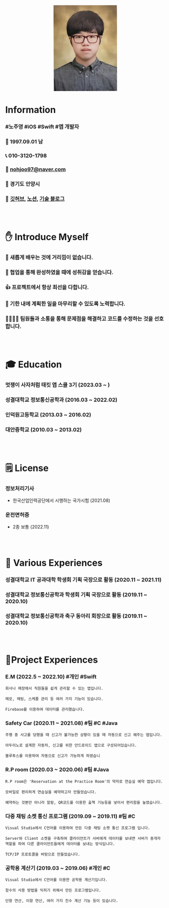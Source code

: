 <div align="center">
<img width="200" height="270" border:0px src="https://github.com/JooYoungNoh/resume/blob/main/img/resumeMe.png?raw=true"/>
</div>

# Information
###  **#노주영** **#iOS** **#Swift** **#앱 개발자**

### 🤵  1997.09.01  남

### 📞  010-3120-1798

### 📧  nohjoo97@naver.com

### 📍 경기도 안양시

### 🔗  [깃허브](https://github.com/JooYoungNoh), [노션](https://gossamer-quiver-b4b.notion.site/s-World-010c422d7b4d44f394b16fbb2c434150?pvs=4), [기술  블로그](https://blog.naver.com/nohjoo97)

</br></br>

# ✋ Introduce Myself

### 🙌 새롭게 배우는 것에 거리낌이 없습니다.

### 🤝 협업을 통해 완성하였을 때에 성취감을 얻습니다.

### 👍 프로젝트에서 항상 최선을 다합니다.

### 💪 기한 내에 계획한 일을 마무리할 수 있도록 노력합니다.

### 👨‍👨‍👦‍👦 팀원들과 소통을 통해 문제점을 해결하고 코드를 수정하는 것을 선호합니다.

</br></br>

# 🎓 Education
### **멋쟁이 사자처럼 태킷 앱 스쿨 3기 (2023.03 ~ )**

### **성결대학교 정보통신공학과 (2016.03 ~ 2022.02)**

### **인덕원고등학교 (2013.03 ~ 2016.02)**

### **대안중학교 (2010.03 ~ 2013.02)**

</br></br>

# 🗒️ License

### **정보처리기사**

- 한국산업인력공단에서 시행하는 국가시험 (2021.08)

### **운전면허증**

- 2종 보통 (2022.11)

</br></br>

# 🚀 Various Experiences

### **성결대학교 IT 공과대학 학생회 기획 국장으로 활동 (2020.11 ~ 2021.11)**

### **성결대학교 정보통신공학과 학생회 기획 국장으로 활동 (2019.11 ~ 2020.10)**

### **성결대학교 정보통신공학과 축구 동아리 회장으로 활동 (2019.11 ~ 2020.10)**

</br></br>

# 📒Project Experiences

### **E.M (2022.5 ~ 2022.10) #개인 #Swift**
```
회사나 매장에서 직원들을 쉽게 관리할 수 있는 앱입니다.

메모, 채팅, 스케줄 관리 등 여러 가지 기능이 있습니다.

Firebase를 이용하여 데이터를 관리했습니다.
```


### **Safety Car (2020.11 ~ 2021.08) #팀 #C #Java**

```
주행 중 사고를 당했을 때 신고가 불가능한 상황이 있을 때 자동으로 신고 해주는 앱입니다.

아두이노로 설계한 자동차, 신고를 위한 안드로이드 앱으로 구성되어있습니다.

블루투스를 이용하여 자동으로 신고가 가능하게 하였습니 
```


### **R.P room (2020.03 ~ 2020.06) #팀 #Java**

```
R.P room은 'Reservation at the Practice Room'의 약자로 연습실 예약 앱입니다.

모바일로 편리하게 연습실을 예약하고자 만들었습니다.

예약하는 것뿐만 아니라 알람, QR코드를 이용한 출첵 기능등을 넣어서 편리함을 높였습니다.
```


### **다중 채팅 소켓 통신 프로그램 (2019.09 ~ 2019.11) #팀 #C**

```
Visual Studio에서 C언어를 이용하여 만든 다중 채팅 소켓 통신 프로그램 입니다.

Server와 Client 소켓을 구축하여 클라이언트가 서버에게 데이터를 보내면 서버가 중개자 역할을 하여 다른 클라이언트들에게 데이터를 보내는 방식입니다.

TCP/IP 프로토콜을 바탕으로 만들었습니다.
```


### **공학용 계산기 (2019.03 ~ 2019.06) #개인 #C**
```
Visual Studio에서 C언어를 이용한 공학용 계산기입니다.

함수의 사용 방법을 익히기 위해서 만든 프로그램입니다.

단항 연산, 이항 연산, 여러 가지 진수 계산 기능 등이 있습니다.
```

</br>
